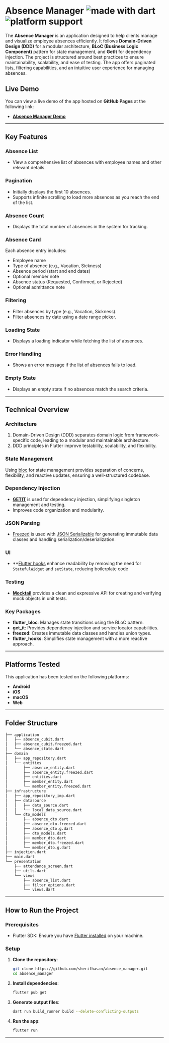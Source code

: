 # Absence Manager <img src="https://img.shields.io/badge/made%20with-dart-blue.svg" alt="made with dart"> <img src="https://img.shields.io/badge/platform-android%20|%20iOS%20|%20macOS%20|%20web-green" alt="platform support">

The **Absence Manager** is an application designed to help clients manage and visualize employee absences efficiently. It follows **Domain-Driven Design (DDD)** for a modular architecture, **BLoC (Business Logic Component)** pattern for state management, and **GetIt** for dependency injection. The project is structured around best practices to ensure maintainability, scalability, and ease of testing. The app offers paginated lists, filtering capabilities, and an intuitive user experience for managing absences.

## Live Demo

You can view a live demo of the app hosted on **GitHub Pages** at the following link:

- **[Absence Manager Demo](https://sherifhasan.github.io/absence_manager/)**
---
## Key Features

### Absence List
- View a comprehensive list of absences with employee names and other relevant details.

### Pagination
- Initially displays the first 10 absences.
- Supports infinite scrolling to load more absences as you reach the end of the list.

### Absence Count
- Displays the total number of absences in the system for tracking.

### Absence Card
Each absence entry includes:
- Employee name
- Type of absence (e.g., Vacation, Sickness)
- Absence period (start and end dates)
- Optional member note
- Absence status (Requested, Confirmed, or Rejected)
- Optional admittance note

### Filtering
- Filter absences by type (e.g., Vacation, Sickness).
- Filter absences by date using a date range picker.

### Loading State
- Displays a loading indicator while fetching the list of absences.

### Error Handling
- Shows an error message if the list of absences fails to load.

### Empty State
- Displays an empty state if no absences match the search criteria.

---

## Technical Overview

### Architecture

1. Domain-Driven Design (DDD) separates domain logic from framework-specific code, leading to a modular and maintainable architecture.
2. DDD principles in Flutter improve testability, scalability, and flexibility.

### State Management

Using [bloc](https://pub.dev/packages/flutter_bloc) for state management provides separation of concerns, flexibility, and reactive updates, ensuring a well-structured codebase.

### Dependency Injection

- **[GETIT](https://pub.dev/packages/get_it)** is used for dependency injection, simplifying singleton management and testing.
- Improves code organization and modularity.

### JSON Parsing

- [Freezed](https://pub.dev/packages/freezed) is used with [JSON Serializable](https://pub.dev/packages/json_serializable) for generating immutable data classes and handling serialization/deserialization.

### UI

- **[Flutter hooks](https://pub.dev/packages/flutter_hooks) enhance readability by removing the need for `StatefulWidget` and `setState`, reducing boilerplate code

### Testing

- **[Mocktail](https://pub.dev/packages/mocktail)** provides a clean and expressive API for creating and verifying mock objects in unit tests.

### Key Packages

- **flutter_bloc**: Manages state transitions using the BLoC pattern.
- **get_it**: Provides dependency injection and service locator capabilities.
- **freezed**: Creates immutable data classes and handles union types.
- **flutter_hooks**: Simplifies state management with a more reactive approach.

---

## Platforms Tested

This application has been tested on the following platforms:

- **Android**
- **iOS**
- **macOS**
- **Web**

---

## Folder Structure
```bash
├── application
│   ├── absence_cubit.dart
│   ├── absence_cubit.freezed.dart
│   └── absence_state.dart
├── domain
│   ├── app_repository.dart
│   └── entities
│       ├── absence_entity.dart
│       ├── absence_entity.freezed.dart
│       ├── entities.dart
│       ├── member_entity.dart
│       └── member_entity.freezed.dart
├── infrastructure
│   ├── app_repository_imp.dart
│   ├── datasource
│   │   ├── data_source.dart
│   │   └── local_data_source.dart
│   └── dto_models
│       ├── absence_dto.dart
│       ├── absence_dto.freezed.dart
│       ├── absence_dto.g.dart
│       ├── dto_models.dart
│       ├── member_dto.dart
│       ├── member_dto.freezed.dart
│       └── member_dto.g.dart
├── injection.dart
├── main.dart
└── presentation
    ├── attendance_screen.dart
    ├── utils.dart
    └── views
        ├── absence_list.dart
        ├── filter_options.dart
        └── views.dart
```

---

## How to Run the Project

### Prerequisites

- Flutter SDK: Ensure you have [Flutter installed](https://flutter.dev/docs/get-started/install) on your machine.

### Setup

1. **Clone the repository**:
   ```bash
   git clone https://github.com/sherifhasan/absence_manager.git
   cd absence_manager
   ```

2. **Install dependencies**:
   ```bash
   flutter pub get
   ```

3. **Generate output files**:
   ```bash
   dart run build_runner build --delete-conflicting-outputs
   ```

4. **Run the app**:
   ```bash
   flutter run
   ```

---
